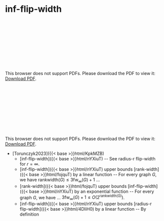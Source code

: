 # inf-flip-width




<object data="../local_nYXiuT.pdf" type="application/pdf" width="100%" height="480px"><embed src="../local_nYXiuT.pdf"><p>This browser does not support PDFs. Please download the PDF to view it: <a href="../local_nYXiuT.pdf">Download PDF</a>.</p></embed></object>


<object data="../inclusions_nYXiuT.pdf" type="application/pdf" width="100%" height="480px"><embed src="../inclusions_nYXiuT.pdf"><p>This browser does not support PDFs. Please download the PDF to view it: <a href="../inclusions_nYXiuT.pdf">Download PDF</a>.</p></embed></object>

*  [Torunczyk2023]({{< base >}}html/KpkMZB)
    * [inf-flip-width]({{< base >}}html/nYXiuT) -- See radius-r flip-width for $r=\infty$.
    * [inf-flip-width]({{< base >}}html/nYXiuT) upper bounds [rank-width]({{< base >}}html/fojquT) by a linear function -- For every graph $G$, we have $\mathrm{rankwidth}(G) \le 3 \mathrm{fw}_\infty(G)+1$ ...
    * [rank-width]({{< base >}}html/fojquT) upper bounds [inf-flip-width]({{< base >}}html/nYXiuT) by an exponential function -- For every graph $G$, we have ... $3 \mathrm{fw}_\infty(G)+1 \le O(2^{\mathrm{rankwidth(G)}})$.
    * [inf-flip-width]({{< base >}}html/nYXiuT) upper bounds [radius-r flip-width]({{< base >}}html/4DIiH0) by a linear function -- By definition